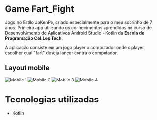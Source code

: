 # Game Fart_Fight
Jogo no Estilo JoKenPo, criado especialmente para o meu sobrinho de 7 anos.
Primeiro app utilizando os conhecimentos aprendidos no curso de Desenvolvimento de Aplicativos
Android Studio - Kotlin da **Escola de Programação Cel.Lep Tech**.

A aplicação consiste em um jogo player x computador onde o player escolher qual "fart" deseja lançar contra o computador.

## Layout mobile
![Mobile 1](https://github.com/greicyitakura/Fart_Fight/blob/main/FartFight/cap02.png) ![Mobile 2](https://github.com/greicyitakura/Fart_Fight/blob/main/FartFight/capganhou.png)
![Mobile 3](https://github.com/greicyitakura/Fart_Fight/blob/main/FartFight/capperdeu.png) ![Mobile 4](https://github.com/greicyitakura/Fart_Fight/blob/main/FartFight/capempate.png)


# Tecnologias utilizadas

- Kotlin
